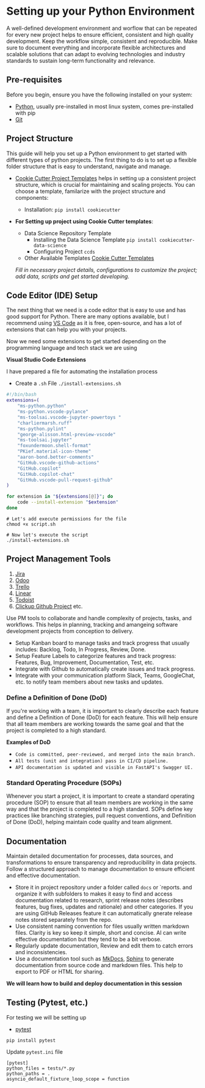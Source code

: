 # Setting up your Python Environment

A well-defined development environment and worflow that can be repeated for every new project helps to ensure efficient, consistent and high quality development. Keep the workflow simple, consistent and reproducible. Make sure to  document everything and incorporate flexible architectures and scalable solutions that can adapt to evolving technologies and industry standards to sustain long-term functionality and relevance.

## Pre-requisites

Before you begin, ensure you have the following installed on your system:

- [Python](https://www.python.org/downloads/), usually pre-installed in most linux system, comes pre-installed with pip
- [Git](https://git-scm.com/downloads)

## Project Structure

This guide will help you set up a Python environment to get started with different types of python projects. The first thing to do is to set up a flexible folder structure that is easy to understand, navigate and manage.

- [Cookie Cutter Project Templates](https://cookiecutter.readthedocs.io/en/stable/) helps in setting up a consistent project structure, which is crucial for maintaining and scaling projects. You can choose a template, familarize with the project structure and components:
    - Installation: `pip install cookiecutter`
- **For Setting up project using Cookie Cutter templates**:
    - Data Science Repository Template
        - Installing the Data Science Template `pip install cookiecutter-data-science`
        - Configuring Project `ccds`
    - Other Available Templates [Cookie Cutter Templates](https://github.com/search?q=cookiecutter&amp%3Btype=Repositories&type=repositories)

    *Fill in necessary project details, configurations to customize the project; add data, scripts and get started developing.*

## Code Editor (IDE) Setup
The next thing that we need is a code editor that is easy to use and has good support for Python. There are many options available, but I recommend using [VS Code](https://code.visualstudio.com/) as it is free, open-source, and has a lot of extensions that can help you with your projects.

Now we need some extensions to get started depending on the programming language and tech stack we are using

**Visual Studio Code Extensions**

I have prepared a file for automating the installation process

- Create a `.sh` File `./install-extensions.sh`

```bash
#!/bin/bash
extensions=(
    "ms-python.python"
    "ms-python.vscode-pylance"
    "ms-toolsai.vscode-jupyter-powertoys "
    "charliermarsh.ruff"
    "ms-python.pylint"
    "george-alisson.html-preview-vscode"
    "ms-toolsai.jupyter"
    "foxundermoon.shell-format"
    "PKief.material-icon-theme"
    "aaron-bond.better-comments"
    "GitHub.vscode-github-actions"
    "GitHub.copilot"
    "GitHub.copilot-chat"
    "GitHub.vscode-pull-request-github"
)

for extension in "${extensions[@]}"; do
    code --install-extension "$extension"
done
```
```
# Let's add execute permissions for the file
chmod +x script.sh

# Now let's execute the script
./install-extensions.sh
```

## Project Management Tools 
1. [Jira](https://www.atlassian.com/software/jira)
2. [Odoo](https://www.odoo.com)
3. [Trello](https://trello.com/)
4. [Linear](https://linear.app/)
5. [Todoist](https://todoist.com/)
6. [Clickup Github Project](https://clickup.com/github-project) etc.

Use PM tools to collaborate and handle complexity of projects, tasks, and workflows. This helps in planning, tracking and amangeing software development projects from conception to delivery.

- Setup Kanban board to manage tasks and track progress that usually includes: Backlog, Todo, In Progress, Review, Done.
- Setup Feature Labels to categorize features and track progress: Features, Bug, Improvement, Documentation, Test, etc.
- Integrate with Github to automatically create issues and track progress.
- Integrate with your communication platform Slack, Teams, GoogleChat, etc. to notify team members about new tasks and updates.

### Define a Definition of Done (DoD)

If you're working with a team, it is important to clearly describe each feature and define a Definition of Done (DoD) for each feature. This will help ensure that all team members are working towards the same goal and that the project is completed to a high standard.

**Examples of DoD**

- `Code is committed, peer-reviewed, and merged into the main branch.`
- `All tests (unit and integration) pass in CI/CD pipeline.`
- `API documentation is updated and visible in FastAPI's Swagger UI.`

### Standard Operating Procedure (SOPs)

Whenever you start a project, it is important to create a standard operating procedure (SOP) to ensure that all team members are working in the same way and that the project is completed to a high standard. SOPs define key practices like branching strategies, pull request conventions, and Definition of Done (DoD), helping maintain code quality and team alignment.

## Documentation

Maintain detailed documentation for processes, data sources, and transformations to ensure transparency and reproducibility in data projects. Follow a structured approach to manage documentation to ensure efficient and effective documentation.

- Store it in project repository under a folder called `docs` or `reports. and organize it with subfolders to makes it easy to find and access documentation related to research, sprint release notes (describes features, bug fixes, updates and rationale) and other categories. If you are using GitHub Releases feature it can automatically gnerate release notes stored separately from the repo.
- Use consistent naming convention for files usually written markdown files. Clarity is key so keep it simple, short and concise. AI can write effective documentation but they tend to be a bit verbose.
- Regularly update documentation, Review and edit them to catch errors and inconsistencies.
- Use a documentation tool such as [MkDocs](https://www.mkdocs.org), [Sphinx](https://www.sphinx-doc.org/en/master/) to generate documentation from source code and markdown files. This help to export to PDF or HTML for sharing.

**We will learn how to build and deploy documentation in this session**

## Testing (Pytest, etc.)

For testing we will be setting up 

- [pytest](https://docs.pytest.org/en/stable/)

`pip install pytest`

Update `pytest.ini` file
``` 
[pytest] 
python_files = tests/*.py 
python_paths = . 
asyncio_default_fixture_loop_scope = function

```



